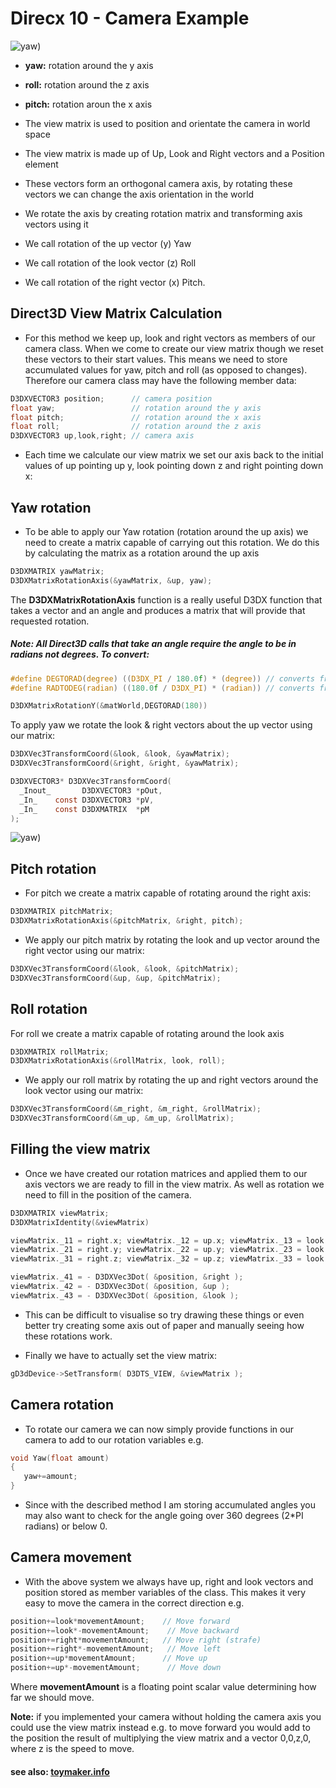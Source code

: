 # Direcx 10 - Camera Example

![yaw](.//img//yawpitchroll.jpg))

* __yaw:__ rotation around the y axis
* __roll:__ rotation around the z axis
* __pitch:__ rotation aroun the x axis

* The view matrix is used to position and orientate the camera in world space
* The view matrix is made up of Up, Look and Right vectors and a Position element
* These vectors form an orthogonal camera axis, by rotating these vectors we can change the axis orientation in the world
* We rotate the axis by creating rotation matrix and transforming axis vectors using it
* We call rotation of the up vector (y) Yaw
* We call rotation of the look vector (z) Roll
* We call rotation of the right vector (x) Pitch.

## Direct3D View Matrix Calculation

* For this method we keep up, look and right vectors as members of our camera class. When we come to create our view matrix though we reset these vectors to their start values. This means we need to store accumulated values for yaw, pitch and roll (as opposed to changes). Therefore our camera class may have the following member data:

```c
D3DXVECTOR3 position;      // camera position
float yaw;                 // rotation around the y axis
float pitch;               // rotation around the x axis
float roll;                // rotation around the z axis
D3DXVECTOR3 up,look,right; // camera axis
```

* Each time we calculate our view matrix we set our axis back to the initial values of up pointing up y, look pointing down z and right pointing down x:

## Yaw rotation

* To be able to apply our Yaw rotation (rotation around the up axis)  we need to create a matrix capable of carrying out this rotation. We do this by calculating the matrix as a rotation around the up axis

```c
D3DXMATRIX yawMatrix;
D3DXMatrixRotationAxis(&yawMatrix, &up, yaw);
```

The __D3DXMatrixRotationAxis__ function is a really useful D3DX function that takes a vector and an angle and produces a matrix that will provide that requested rotation.

##### Note: All Direct3D calls that take an angle require the angle to be in radians not degrees. To convert:

```c
#define DEGTORAD(degree) ((D3DX_PI / 180.0f) * (degree)) // converts from degrees to radians
#define RADTODEG(radian) ((180.0f / D3DX_PI) * (radian)) // converts from radians to degrees
```
```c
D3DXMatrixRotationY(&matWorld,DEGTORAD(180))
```

To apply yaw we rotate the look & right vectors about the up vector using our matrix:

```c
D3DXVec3TransformCoord(&look, &look, &yawMatrix);
D3DXVec3TransformCoord(&right, &right, &yawMatrix);
```
```c
D3DXVECTOR3* D3DXVec3TransformCoord(
  _Inout_       D3DXVECTOR3 *pOut,
  _In_    const D3DXVECTOR3 *pV,
  _In_    const D3DXMATRIX  *pM
);

```

![yaw](.//img//uprightlook.jpg))


## Pitch rotation

* For pitch we create a matrix capable of rotating around the right axis:

```c
D3DXMATRIX pitchMatrix;
D3DXMatrixRotationAxis(&pitchMatrix, &right, pitch);
```
* We apply our pitch matrix by rotating the look and up vector around the right vector using our matrix:

```c
D3DXVec3TransformCoord(&look, &look, &pitchMatrix);
D3DXVec3TransformCoord(&up, &up, &pitchMatrix);
```

## Roll rotation

For roll we create a matrix capable of rotating around the look axis

```c
D3DXMATRIX rollMatrix;
D3DXMatrixRotationAxis(&rollMatrix, look, roll);
```

* We apply our roll matrix by rotating the up and right vectors around the look vector using our matrix:

```c
D3DXVec3TransformCoord(&m_right, &m_right, &rollMatrix);
D3DXVec3TransformCoord(&m_up, &m_up, &rollMatrix);
```

## Filling the view matrix

* Once we have created our rotation matrices and applied them to our axis vectors we are ready to fill in the view matrix. As well as rotation we need to fill in the position of the camera.

```c
D3DXMATRIX viewMatrix;
D3DXMatrixIdentity(&viewMatrix)
```

```c
viewMatrix._11 = right.x; viewMatrix._12 = up.x; viewMatrix._13 = look.x;
viewMatrix._21 = right.y; viewMatrix._22 = up.y; viewMatrix._23 = look.y;
viewMatrix._31 = right.z; viewMatrix._32 = up.z; viewMatrix._33 = look.z;

viewMatrix._41 = - D3DXVec3Dot( &position, &right );
viewMatrix._42 = - D3DXVec3Dot( &position, &up );
viewMatrix._43 = - D3DXVec3Dot( &position, &look );
```

* This can be difficult to visualise so try drawing these things or even better try creating some axis out of paper and manually seeing how these rotations work.

* Finally we have to actually set the view matrix:

```c
gD3dDevice->SetTransform( D3DTS_VIEW, &viewMatrix );
```

## Camera rotation

* To rotate our camera we can now simply provide functions in our camera to add to our rotation variables e.g.

```c
void Yaw(float amount)
{
   yaw+=amount;
}
```

* Since with the described method I am storing accumulated angles you may also want to check for the angle going over 360 degrees (2*PI radians) or below 0.

## Camera movement

* With the above system we always have up, right and look vectors and position stored as member variables of the class. This makes it very easy to move the camera in the correct direction e.g.

```c
position+=look*movementAmount;    // Move forward
position+=look*-movementAmount;    // Move backward
position+=right*movementAmount;   // Move right (strafe)
position+=right*-movementAmount;   // Move left
position+=up*movementAmount;      // Move up
position+=up*-movementAmount;      // Move down
```

Where __movementAmount__ is a floating point scalar value determining how far we should move.

__Note:__  if you implemented your camera without holding the camera axis you could use the view matrix instead e.g. to move forward you would add to the position the result of multiplying the view matrix and a vector 0,0,z,0, where z is the speed to move.

#### see also: [toymaker.info](http://www.toymaker.info/Games/html/camera.html)

